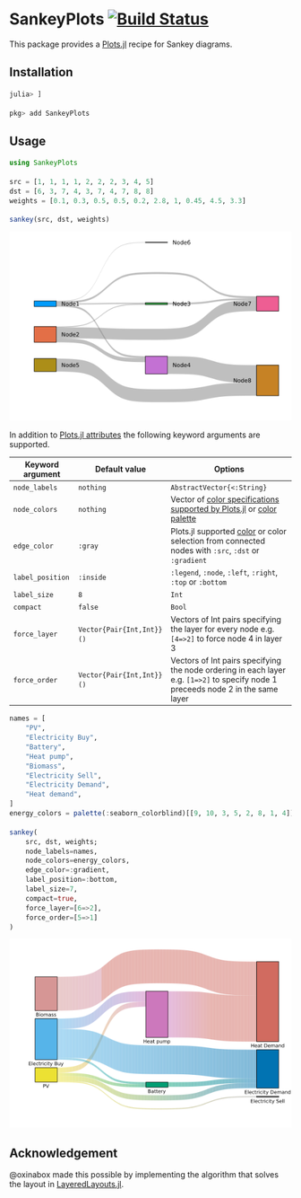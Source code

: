 # SankeyPlots [![Build Status](https://github.com/daschw/SankeyPlots.jl/workflows/ci/badge.svg)](https://github.com/daschw/SankeyPlots.jl.jl/actions)

This package provides a [Plots.jl](https://github.com/JuliaPlots/Plots.jl) recipe for Sankey diagrams.

## Installation

```julia
julia> ]

pkg> add SankeyPlots
```

## Usage

```julia
using SankeyPlots

src = [1, 1, 1, 1, 2, 2, 2, 3, 4, 5]
dst = [6, 3, 7, 4, 3, 7, 4, 7, 8, 8]
weights = [0.1, 0.3, 0.5, 0.5, 0.2, 2.8, 1, 0.45, 4.5, 3.3]

sankey(src, dst, weights)
```
![](test/refs/readme.png)

In addition to [Plots.jl attributes](http://docs.juliaplots.org/latest/attributes/) the following keyword arguments are supported.

| Keyword argument | Default value | Options |
|---|---|----|
| `node_labels` | `nothing` | `AbstractVector{<:String}` |
| `node_colors` | `nothing` | Vector of [color specifications supported by Plots.jl](http://docs.juliaplots.org/latest/colors/) or [color palette](http://docs.juliaplots.org/latest/generated/colorschemes/#ColorPalette) |
| `edge_color` | `:gray` | Plots.jl supported [color](http://docs.juliaplots.org/latest/colors/) or color selection from connected nodes with `:src`, `:dst` or `:gradient` |
| `label_position` | `:inside` | `:legend`, `:node`, `:left`, `:right`, `:top` or `:bottom` |
| `label_size` | `8` | `Int` |
| `compact` | `false` | `Bool` |
| `force_layer` | `Vector{Pair{Int,Int}}()` | Vectors of Int pairs specifying the layer for every node e.g. `[4=>2]` to force node 4 in layer 3 |
| `force_order` | `Vector{Pair{Int,Int}}()` | Vectors of Int pairs specifying the node ordering in each layer e.g. `[1=>2]` to specify node 1 preceeds node 2 in the same layer |


```julia
names = [
    "PV",
    "Electricity Buy",
    "Battery",
    "Heat pump",
    "Biomass",
    "Electricity Sell",
    "Electricity Demand",
    "Heat demand",
]
energy_colors = palette(:seaborn_colorblind)[[9, 10, 3, 5, 2, 8, 1, 4]]

sankey(
    src, dst, weights;
    node_labels=names,
    node_colors=energy_colors,
    edge_color=:gradient,
    label_position=:bottom,
    label_size=7,
    compact=true,
    force_layer=[6=>2],
    force_order=[5=>1]
)
```
![](test/refs/readme_kwargs.png)

## Acknowledgement

@oxinabox made this possible by implementing the algorithm that solves the layout in [LayeredLayouts.jl](https://github.com/oxinabox/LayeredLayouts.jl/).
